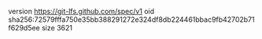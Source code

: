 version https://git-lfs.github.com/spec/v1
oid sha256:72579fffa750e35bb388291272e324df8db224461bbac9fb42702b71f629d5ee
size 3621
